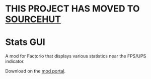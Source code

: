 # THIS PROJECT HAS MOVED TO [SOURCEHUT](https://git.sr.ht/~raiguard/StatsGui)

# Stats GUI

A mod for Factorio that displays various statistics near the FPS/UPS indicator.

Download on the [mod portal](https://mods.factorio.com/mod/StatsGui).
